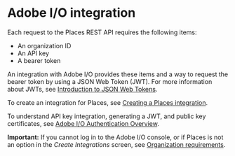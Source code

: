 # Adobe I/O integration

Each request to the Places REST API requires the following items:

* An organization ID
* An API key
* A bearer token

An integration with Adobe I/O provides these items and a way to request the bearer token by using a JSON Web Token \(JWT\). For more information about JWTs, see [Introduction to JSON Web Tokens](https://jwt.io/introduction/).

To create an integration for Places, see [Creating a Places integration](https://launch.gitbook.io/places-services-by-adobe-documentation/places-database-management/places-rest-apis/adobe-i-o-integration/create-a-places-integration).

To understand API key integration, generating a JWT, and public key certificates, see [Adobe I/O Authentication Overview](https://www.adobe.io/apis/cloudplatform/console/authentication/gettingstarted.html).

**Important:** If you cannot log in to the Adobe I/O console, or if Places is not an option in the _Create Integrations_ screen, see [Organization requirements](https://launch.gitbook.io/places-services-by-adobe-documentation/places-database-management/places-rest-apis/organizational-requirements).


